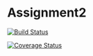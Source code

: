 # Assignment2

[![Build Status](https://travis-ci.com/masca9993/Assignment2.svg?branch=master)](https://travis-ci.com/masca9993/Assignment2)

[![Coverage Status](https://coveralls.io/repos/github/masca9993/Assignment2/badge.svg)](https://coveralls.io/github/masca9993/Assignment2)
